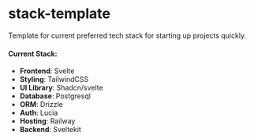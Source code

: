 # stack-template
Template for current preferred tech stack for starting up projects quickly.

#### Current Stack:

- **Frontend**: Svelte
- **Styling**: TailwindCSS
- **UI Library**: Shadcn/svelte
- **Database**: Postgresql
- **ORM**: Drizzle
- **Auth**: Lucia
- **Hosting**: Railway
- **Backend**: Sveltekit